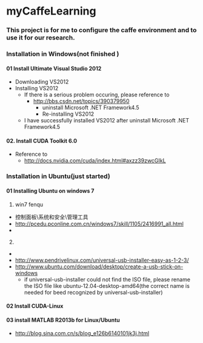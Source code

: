 myCaffeLearning
===============

### This project is for me to configure the caffe environment and to use it for our research.

### Installation in Windows(not finished )

#### 01 Install Ultimate Visual Studio 2012
* Downloading VS2012
* Installing VS2012
  * If there is a serious problem occuring, please reference to 
    * http://bbs.csdn.net/topics/390379950
       * uninstall Microsoft .NET Framework4.5
       * Re-installing VS2012
  * I have successfully installed VS2012 after uninstall Microsoft .NET Framework4.5
  
#### 02. Install CUDA Toolkit 6.0
* Reference to 
   *  http://docs.nvidia.com/cuda/index.html#axzz39zwcGIkL

### Installation in Ubuntu(just started)
#### 01 Installing Ubuntu on windows 7
1. win7 fenqu
 * 控制面板\系统和安全\管理工具 
 * http://pcedu.pconline.com.cn/windows7/skill/1105/2416991_all.html 
 *
2. 
* 
* http://www.pendrivelinux.com/universal-usb-installer-easy-as-1-2-3/
* http://www.ubuntu.com/download/desktop/create-a-usb-stick-on-windows
  * if universal-usb-installer could not find the ISO file, please rename the ISO file like ubuntu-12.04-desktop-amd64(the correct name is needed for beed recognized by universal-usb-installer)

#### 02 Install CUDA-Linux
#### 03 install MATLAB R2013b for Linux/Ubuntu
* http://blog.sina.com.cn/s/blog_e126b6140101jk3j.html

